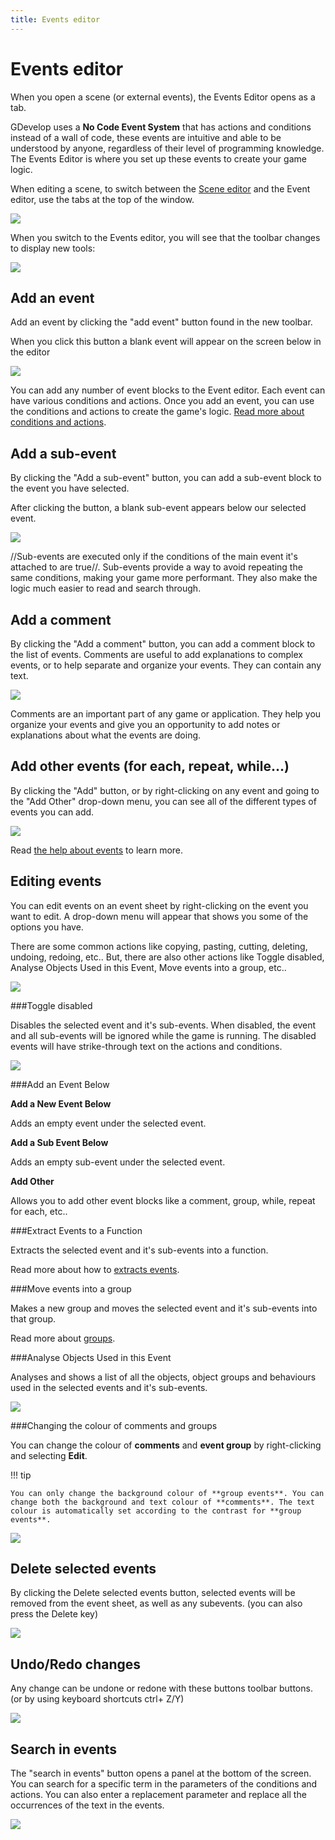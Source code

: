 ```yaml
---
title: Events editor
---
```

# Events editor

When you open a scene (or external events), the Events Editor opens as a tab.

GDevelop uses a **No Code Event System** that has actions and conditions instead of a wall of code, these events are intuitive and able to be understood by anyone, regardless of their level of programming knowledge. The Events Editor is where you set up these events to create your game logic.

When editing a scene, to switch between the [Scene editor](/gdevelop5/interface/scene-editor) and the Event editor, use the tabs at the top of the window.

![](/gdevelop5/interface/events-editor/pasted/20230313-180413.png)

When you switch to the Events editor, you will see that the toolbar changes to display new tools:

![](/gdevelop5/interface/events-editor/pasted/20230313-175252.png)

## Add an event

Add an event by clicking the "add event" button found in the new toolbar.

When you click this button a blank event will appear on the screen below in the editor

![](/gdevelop5/interface/events-editor/pasted/20230313-175502.png)

You can add any number of event blocks to the Event editor. Each event can have various conditions and actions. 
Once you add an event, you can use the conditions and actions to create the game's logic.
[Read more about conditions and actions](/gdevelop5/events).

## Add a sub-event

By clicking the "Add a sub-event" button, you can add a sub-event block to the event you have selected. 

After clicking the button, a blank sub-event appears below our selected event.

![](/gdevelop5/interface/events-editor/pasted/20230313-180002.png)

//Sub-events are executed only if the conditions of the main event it's attached to are true//. Sub-events provide a way to avoid repeating the same conditions, making your game more performant. They also make the logic much easier to read and search through.

## Add a comment

By clicking the "Add a comment" button, you can add a comment block to the list of events. Comments are useful to add explanations to complex events, or to help separate and organize your events. They can contain any text.

![](/gdevelop5/interface/events-editor/pasted/20230313-180732.png)

Comments are an important part of any game or application. They help you organize your events and give you an opportunity to add notes or explanations about what the events are doing.

## Add other events (for each, repeat, while...)

By clicking the "Add" button, or by right-clicking on any event and going to the "Add Other" drop-down menu, you can see all of the different types of events you can add.

![](/gdevelop5/interface/events-editor/pasted/20230313-181403.png)

Read [the help about events](/gdevelop5/events) to learn more.

## Editing events

You can edit events on an event sheet by right-clicking on the event you want to edit. A drop-down menu will appear that shows you some of the options you have. 

There are some common actions like copying, pasting, cutting, deleting, undoing, redoing, etc.. But, there are also other actions like Toggle disabled, Analyse Objects Used in this Event, Move events into a group, etc..

![](/gdevelop5/interface/events-editor/pasted/20230313-181706.png)

###Toggle disabled

Disables the selected event and it's sub-events. When disabled, the event and all sub-events will be ignored while the game is running. The disabled events will have strike-through text on the actions and conditions.

![](/gdevelop5/interface/events-editor/pasted/20230313-182023.png)

###Add an Event Below

**Add a New Event Below**

Adds an empty event under the selected event.

**Add a Sub Event Below**

Adds an empty sub-event under the selected event.

**Add Other**

Allows you to add other event blocks like a comment, group, while, repeat for each, etc..

###Extract Events to a Function

Extracts the selected event and it's sub-events into a function. 

Read more about how to [extracts events](/gdevelop5/events/functions/extract-events).

###Move events into a group

Makes a new group and moves the selected event and it's sub-events into that group.

Read more about [groups](/gdevelop5/events/group).

###Analyse Objects Used in this Event

Analyses and shows a list of all the objects, object groups and behaviours used in the selected events and it's sub-events.

![](/gdevelop5/interface/events-editor/pasted/20230313-182932.png)

###Changing the colour of comments and groups

You can change the colour of **comments** and **event group** by right-clicking and selecting **Edit**.

!!! tip

    You can only change the background colour of **group events**. You can change both the background and text colour of **comments**. The text colour is automatically set according to the contrast for **group events**. 

![](/gdevelop5/interface/events-editor/pasted/20230313-183427.png)

## Delete selected events

By clicking the Delete selected events button, selected events will be removed from the event sheet, as well as any subevents. (you can also press the Delete key)

![](/gdevelop5/interface/events-editor/pasted/20230313-183632.png)

## Undo/Redo changes
Any change can be undone or redone with these buttons toolbar buttons. (or by using keyboard shortcuts ctrl+ Z/Y)

![](/gdevelop5/interface/events-editor/pasted/20230313-183819.png)

## Search in events
The "search in events" button opens a panel at the bottom of the screen. You can search for a specific term in the parameters of the conditions and actions. You can also enter a replacement parameter and replace all the occurrences of the text in the events.

![](/gdevelop5/interface/events-editor/pasted/20230313-184033.png)
